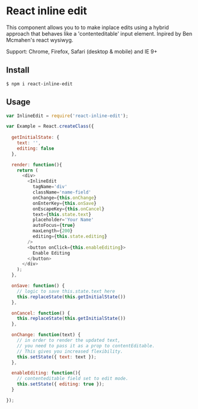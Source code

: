 # React inline edit

This component allows you to to make inplace edits using a hybrid approach that behaves like a 'contenteditable' input element.
Inpired by Ben Mcmahen's react wysiwyg.

Support: Chrome, Firefox, Safari (desktop & mobile) and IE 9+

## Install

```
$ npm i react-inline-edit
```

## Usage

```javascript
var InlineEdit = require('react-inline-edit');

var Example = React.createClass({
  
  getInitialState: {
    text: '',
    editing: false
  },

  render: function(){
    return (
      <div>
        <InlineEdit
          tagName='div'
          className='name-field'
          onChange={this.onChange}
          onEnterKey={this.onSave}
          onEscapeKey={this.onCancel}
          text={this.state.text}
          placeholder='Your Name'
          autoFocus={true}
          maxLength={200}
          editing={this.state.editing}
        />
        <button onClick={this.enableEditing}>
          Enable Editing
        </button>
      </div>
    );
  },

  onSave: function() {
    // logic to save this.state.text here
    this.replaceState(this.getInitialState())
  },

  onCancel: function() {
    this.replaceState(this.getInitialState())
  },

  onChange: function(text) {
    // in order to render the updated text,
    // you need to pass it as a prop to contentEditable.
    // This gives you increased flexibility.
    this.setState({ text: text });
  },

  enableEditing: function(){
    // contenteditable field set to edit mode.
    this.setState({ editing: true });
  }

});
```
